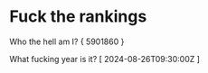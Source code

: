 # Fuck the rankings

Who the hell am I?
{ 5901860 }

What fucking year is it?
[ 2024-08-26T09:30:00Z ]

